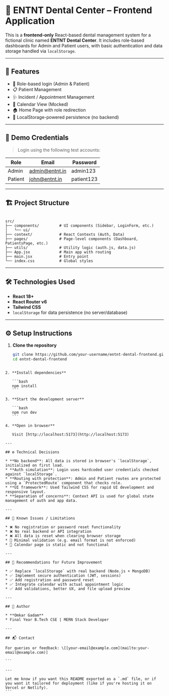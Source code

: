 # 🦷 ENTNT Dental Center – Frontend Application

This is a **frontend-only** React-based dental management system for a fictional clinic named **ENTNT Dental Center**. It includes role-based dashboards for Admin and Patient users, with basic authentication and data storage handled via `localStorage`.

---

## 🚀 Features

- 🔐 Role-based login (Admin & Patient)
- 📋 Patient Management
- 🩺 Incident / Appointment Management
- 📅 Calendar View (Mocked)
- 🏠 Home Page with role redirection
- 🔄 LocalStorage-powered persistence (no backend)

---

## 🧪 Demo Credentials

> Login using the following test accounts:

| Role    | Email              | Password     |
|---------|--------------------|--------------|
| Admin   | admin@entnt.in     | admin123     |
| Patient | john@entnt.in      | patient123   |

---

## 🏗️ Project Structure


```

src/
├── components/         # UI components (Sidebar, LoginForm, etc.)
│   └── ui/
├── context/            # React Contexts (Auth, Data)
├── pages/              # Page-level components (Dashboard, PatientsPage, etc.)
├── utils/              # Utility logic (auth.js, data.js)
├── App.jsx             # Main app with routing
├── main.jsx            # Entry point
└── index.css           # Global styles

````

---

## 🛠️ Technologies Used

- **React 18+**
- **React Router v6**
- **Tailwind CSS**
- `localStorage` for data persistence (no server/database)

---

## ⚙️ Setup Instructions

1. **Clone the repository**

   ```bash
   git clone https://github.com/your-username/entnt-dental-frontend.git
   cd entnt-dental-frontend
````

2. **Install dependencies**

   ```bash
   npm install
   ```

3. **Start the development server**

   ```bash
   npm run dev
   ```

4. **Open in browser**

   Visit [http://localhost:5173](http://localhost:5173)

---

## ⚙️ Technical Decisions

* **No backend**: All data is stored in browser's `localStorage`, initialized on first load.
* **Auth simulation**: Login uses hardcoded user credentials checked against `localStorage`.
* **Routing with protection**: Admin and Patient routes are protected using a `ProtectedRoute` component that checks role.
* **UI framework**: Used Tailwind CSS for rapid UI development and responsive layout.
* **Separation of concerns**: Context API is used for global state management of auth and app data.

---

## 🐞 Known Issues / Limitations

* ❌ No registration or password reset functionality
* ❌ No real backend or API integration
* ❌ All data is reset when clearing browser storage
* 🧪 Minimal validation (e.g. email format is not enforced)
* 📅 Calendar page is static and not functional

---

## 🧼 Recommendations for Future Improvement

* ✅ Replace `localStorage` with real backend (Node.js + MongoDB)
* ✅ Implement secure authentication (JWT, sessions)
* ✅ Add registration and password reset
* ✅ Integrate calendar with actual appointment logic
* ✅ Add validations, better UX, and file upload preview

---

## 👤 Author

* **Omkar Gadam**
* Final Year B.Tech CSE | MERN Stack Developer

---

## 📬 Contact

For queries or feedback: \[[your-email@example.com](mailto:your-email@example.com)]

```

---

Let me know if you want this README exported as a `.md` file, or if you want it tailored for deployment (like if you're hosting it on Vercel or Netlify).
```
